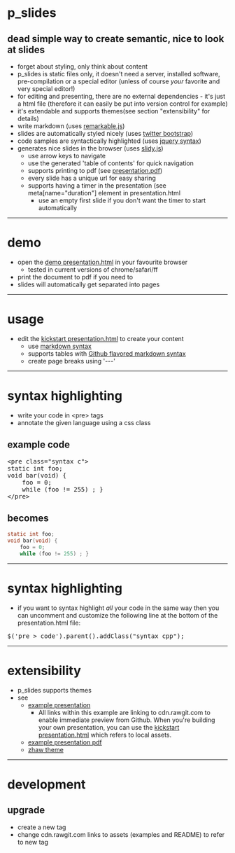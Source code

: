 # p_slides
## dead simple way to create semantic, nice to look at slides

  * forget about styling, only think about content
  * p_slides is static files only, it doesn't need a server, installed
    software, pre-compilation or a special editor (unless of course
    *your* favorite and very special editor!)
  * for editing and presenting, there are no external dependencies -
    it's just a html file (therefore it can easily be put into version
    control for example)
  * it's extendable and supports themes(see section "extensibility" for details)
  * write markdown (uses [remarkable.js](https://github.com/jonschlinkert/remarkable))
  * slides are automatically styled nicely (uses [twitter bootstrap](http://twitter.github.com/bootstrap/))
  * code samples are syntactically highlighted (uses [jquery syntax](https://github.com/ioquatix/jquery-syntax))
  * generates nice slides in the browser (uses [slidy.js](http://www.w3.org/Talks/Tools/Slidy2/))
    * use arrow keys to navigate
    * use the generated 'table of contents' for quick navigation
    * supports printing to pdf (see [presentation.pdf](https://cdn.rawgit.com/munen/p_slides/0.1.0/build/presentation.pdf))
    * every slide has a unique url for easy sharing
    * supports having a timer in the presentation (see meta[name="duration"] element in presentation.html
      * use an empty first slide if you don't want the timer to start
        automatically

---

# demo

* open the [demo presentation.html](http://cdn.rawgit.com/munen/p_slides/0.1.0/themes/zhaw/example_presentation.html) in your favourite browser
  * tested in current versions of chrome/safari/ff
* print the document to pdf if you need to
 * slides will automatically get separated into pages

---

# usage

* edit the [kickstart presentation.html](presentation.html) to create your content
  * use [markdown syntax](http://daringfireball.net/projects/markdown/syntax)
  * supports tables with [Github flavored markdown syntax](https://help.github.com/articles/organizing-information-with-tables/)
  * create page breaks using '---'

---
# syntax highlighting

* write your code in &lt;pre&gt; tags
* annotate the given language using a css class

## example code
<pre>
&lt;pre class="syntax c"&gt;
static int foo;
void bar(void) {
    foo = 0;
    while (foo != 255) ; }
&lt;/pre&gt;
</pre>

## becomes
```c
static int foo;
void bar(void) {
    foo = 0;
    while (foo != 255) ; }
```

---
# syntax highlighting

* if you want to syntax highlight *all* your code in the same way
  then you can uncomment and customize the following line at the
  bottom of the presentation.html file:

<pre>
$('pre &gt; code').parent().addClass("syntax cpp");
</pre>

---
# extensibility

* p_slides supports themes
* see
  * [example presentation](http://cdn.rawgit.com/munen/p_slides/0.1.0/themes/zhaw/example_presentation.html)
     * All links within this example are linking to cdn.rawgit.com to
       enable immediate preview from Github. When you're building your
       own presentation, you can use the
       [kickstart presentation.html](presentation.html) which refers
       to local assets.
  * [example presentation pdf](https://cdn.rawgit.com/munen/p_slides/0.1.0/themes/zhaw/zhaw_presentation.pdf)
  * [zhaw theme](https://cdn.rawgit.com/munen/p_slides/tree/0.1.0/themes/zhaw)

---
# development

## upgrade

* create a new tag
* change cdn.rawgit.com links to assets (examples and README) to refer to new tag
